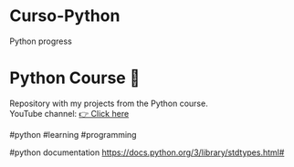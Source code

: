 # Curso-Python
Python progress

# Python Course 🐍
Repository with my projects from the Python course.  
YouTube channel: <a href="https://www.youtube.com/watch?v=HhtcF4jEKNQ&list=PLA1FTfKBAEX73xlgzMb4jzjBSCGp0Rpto" target="_blank">👉 Click here</a>

#python #learning #programming

#python documentation
https://docs.python.org/3/library/stdtypes.html#
